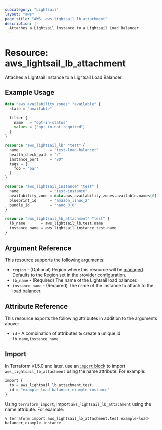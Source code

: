 ```yaml
---
subcategory: "Lightsail"
layout: "aws"
page_title: "AWS: aws_lightsail_lb_attachment"
description: |-
  Attaches a Lightsail Instance to a Lightsail Load Balancer
---
```


# Resource: aws_lightsail_lb_attachment

Attaches a Lightsail Instance to a Lightsail Load Balancer.

## Example Usage

```terraform
data "aws_availability_zones" "available" {
  state = "available"

  filter {
    name   = "opt-in-status"
    values = ["opt-in-not-required"]
  }
}

resource "aws_lightsail_lb" "test" {
  name              = "test-load-balancer"
  health_check_path = "/"
  instance_port     = "80"
  tags = {
    foo = "bar"
  }
}

resource "aws_lightsail_instance" "test" {
  name              = "test-instance"
  availability_zone = data.aws_availability_zones.available.names[0]
  blueprint_id      = "amazon_linux_2"
  bundle_id         = "nano_3_0"
}

resource "aws_lightsail_lb_attachment" "test" {
  lb_name       = aws_lightsail_lb.test.name
  instance_name = aws_lightsail_instance.test.name
}
```

## Argument Reference

This resource supports the following arguments:

* `region` - (Optional) Region where this resource will be [managed](https://docs.aws.amazon.com/general/latest/gr/rande.html#regional-endpoints). Defaults to the Region set in the [provider configuration](https://registry.terraform.io/providers/hashicorp/aws/latest/docs#aws-configuration-reference).
* `lb_name` - (Required) The name of the Lightsail load balancer.
* `instance_name` - (Required) The name of the instance to attach to the load balancer.

## Attribute Reference

This resource exports the following attributes in addition to the arguments above:

* `id` - A combination of attributes to create a unique id: `lb_name`,`instance_name`

## Import

In Terraform v1.5.0 and later, use an [`import` block](https://developer.hashicorp.com/terraform/language/import) to import `aws_lightsail_lb_attachment` using the name attribute. For example:

```terraform
import {
  to = aws_lightsail_lb_attachment.test
  id = "example-load-balancer,example-instance"
}
```

Using `terraform import`, import `aws_lightsail_lb_attachment` using the name attribute. For example:

```console
% terraform import aws_lightsail_lb_attachment.test example-load-balancer,example-instance
```
